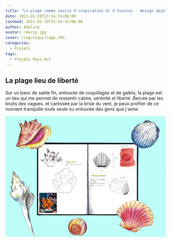 ```yaml
---
title: "La plage comme source d'inspiration et d'évasion - design objet"
date: 2021-01-19T23:54:31+08:00
lastmod: 2021-01-19T23:54:31+08:00
author: Adeline
avatar: /me/yy.jpg
cover: /img/coquillage.JPG
categories:
  - Projets
tags:
  - Projets Pass Art
---
```



<!--more-->

## La plage lieu de liberté

Sur un banc de sable fin, entourée de coquillages et de galets, la plage est un lieu qui me permet de ressentir calme, sérénité et liberté. Bercée par les bruits des vagues, et caréssée par la brise du vent, je peux profiter de ce moment tranquille toute seule ou entourée des gens que j´aime.


![Super image](/img/coquillages_objet.jpg)
